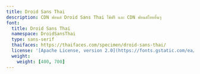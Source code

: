 ```yaml
---
title: Droid Sans Thai
description: CDN ฟอนต์ Droid Sans Thai ใช้ฟรี และ CDN ฟอนต์ไทยอื่นๆ
font:
  title: Droid Sans Thai
  namespace: DroidSansThai
  type: sans-serif
  thaifaces: https://thaifaces.com/specimen/droid-sans-thai/
  license: '[Apache License, version 2.0](https://fonts.gstatic.com/ea/droidsansthai/v4/LICENSE.txt)'
  weight:
    weight: [400, 700]
---
```


<div></div>
